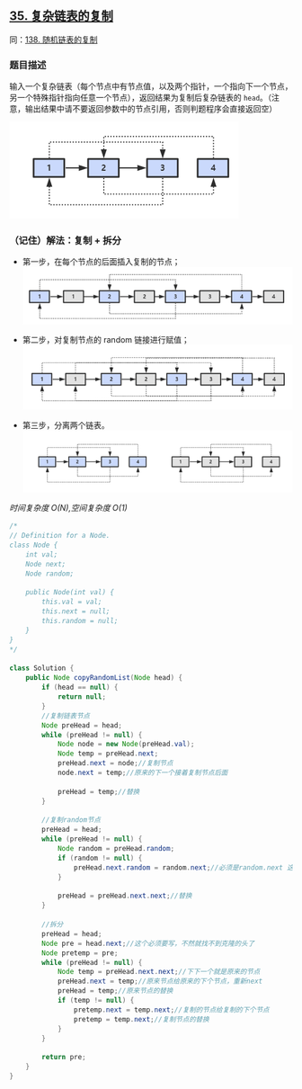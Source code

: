 ## [35. 复杂链表的复制](https://leetcode.cn/problems/fu-za-lian-biao-de-fu-zhi-lcof/)

同：[138. 随机链表的复制](https://leetcode.cn/problems/copy-list-with-random-pointer/description/)

### 题目描述

输入一个复杂链表（每个节点中有节点值，以及两个指针，一个指向下一个节点，另一个特殊指针指向任意一个节点），返回结果为复制后复杂链表的
`head`。（注意，输出结果中请不要返回参数中的节点引用，否则判题程序会直接返回空）

![random-list](../images/random-list.png)

### （记住）解法：复制 + 拆分

- 第一步，在每个节点的后面插入复制的节点；
  ![random-list-step1.png](../images/random-list-step1.png)

- 第二步，对复制节点的 random 链接进行赋值；
  ![random-list-step2.png](../images/random-list-step2.png)

- 第三步，分离两个链表。
  ![random-list-step3.png](../images/random-list-step3.png)

*时间复杂度 O(N),空间复杂度 O(1)*
````java
/*
// Definition for a Node.
class Node {
    int val;
    Node next;
    Node random;

    public Node(int val) {
        this.val = val;
        this.next = null;
        this.random = null;
    }
}
*/

class Solution {
    public Node copyRandomList(Node head) {
        if (head == null) {
            return null;
        }
        //复制链表节点
        Node preHead = head;
        while (preHead != null) {
            Node node = new Node(preHead.val);
            Node temp = preHead.next;
            preHead.next = node;//复制节点
            node.next = temp;//原来的下一个接着复制节点后面

            preHead = temp;//替换
        }

        //复制random节点
        preHead = head;
        while (preHead != null) {
            Node random = preHead.random;
            if (random != null) {
                preHead.next.random = random.next;//必须是random.next 这才是复制的那个node
            }

            preHead = preHead.next.next;//替换
        }

        //拆分
        preHead = head;
        Node pre = head.next;//这个必须要写，不然就找不到克隆的头了
        Node pretemp = pre;
        while (preHead != null) {
            Node temp = preHead.next.next;//下下一个就是原来的节点
            preHead.next = temp;//原来节点给原来的下个节点，重新next
            preHead = temp;//原来节点的替换
            if (temp != null) {
                pretemp.next = temp.next;//复制的节点给复制的下个节点
                pretemp = temp.next;//复制节点的替换
            }
        }

        return pre;
    }
}
````